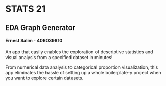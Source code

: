 # STATS 21
## EDA Graph Generator

#### Ernest Salim - 406039810

An app that easily enables the exploration of descriptive statistics and visual analysis from a specified dataset in minutes!

From numerical data analysis to categorical proportion visualization, this app eliminates the hassle of setting up a whole boilerplate-y project when you want to explore certain datasets.